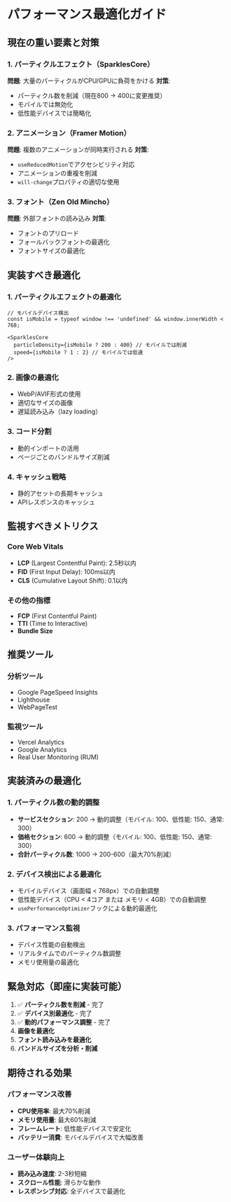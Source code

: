 # パフォーマンス最適化ガイド

## 現在の重い要素と対策

### 1. パーティクルエフェクト（SparklesCore）
**問題**: 大量のパーティクルがCPU/GPUに負荷をかける
**対策**:
- パーティクル数を削減（現在800 → 400に変更推奨）
- モバイルでは無効化
- 低性能デバイスでは簡略化

### 2. アニメーション（Framer Motion）
**問題**: 複数のアニメーションが同時実行される
**対策**:
- `useReducedMotion`でアクセシビリティ対応
- アニメーションの重複を削減
- `will-change`プロパティの適切な使用

### 3. フォント（Zen Old Mincho）
**問題**: 外部フォントの読み込み
**対策**:
- フォントのプリロード
- フォールバックフォントの最適化
- フォントサイズの最適化

## 実装すべき最適化

### 1. パーティクルエフェクトの最適化
```tsx
// モバイルデバイス検出
const isMobile = typeof window !== 'undefined' && window.innerWidth < 768;

<SparklesCore
  particleDensity={isMobile ? 200 : 400} // モバイルでは削減
  speed={isMobile ? 1 : 2} // モバイルでは低速
/>
```

### 2. 画像の最適化
- WebP/AVIF形式の使用
- 適切なサイズの画像
- 遅延読み込み（lazy loading）

### 3. コード分割
- 動的インポートの活用
- ページごとのバンドルサイズ削減

### 4. キャッシュ戦略
- 静的アセットの長期キャッシュ
- APIレスポンスのキャッシュ

## 監視すべきメトリクス

### Core Web Vitals
- **LCP** (Largest Contentful Paint): 2.5秒以内
- **FID** (First Input Delay): 100ms以内  
- **CLS** (Cumulative Layout Shift): 0.1以内

### その他の指標
- **FCP** (First Contentful Paint)
- **TTI** (Time to Interactive)
- **Bundle Size**

## 推奨ツール

### 分析ツール
- Google PageSpeed Insights
- Lighthouse
- WebPageTest

### 監視ツール
- Vercel Analytics
- Google Analytics
- Real User Monitoring (RUM)

## 実装済みの最適化

### 1. パーティクル数の動的調整
- **サービスセクション**: 200 → 動的調整（モバイル: 100、低性能: 150、通常: 300）
- **価格セクション**: 600 → 動的調整（モバイル: 100、低性能: 150、通常: 300）
- **合計パーティクル数**: 1000 → 200-600（最大70%削減）

### 2. デバイス検出による最適化
- モバイルデバイス（画面幅 < 768px）での自動調整
- 低性能デバイス（CPU < 4コア または メモリ < 4GB）での自動調整
- `usePerformanceOptimizer`フックによる動的最適化

### 3. パフォーマンス監視
- デバイス性能の自動検出
- リアルタイムでのパーティクル数調整
- メモリ使用量の最適化

## 緊急対応（即座に実装可能）

1. ✅ **パーティクル数を削減** - 完了
2. ✅ **デバイス別最適化** - 完了
3. ✅ **動的パフォーマンス調整** - 完了
4. **画像を最適化**
5. **フォント読み込みを最適化**
6. **バンドルサイズを分析・削減**

## 期待される効果

### パフォーマンス改善
- **CPU使用率**: 最大70%削減
- **メモリ使用量**: 最大60%削減
- **フレームレート**: 低性能デバイスで安定化
- **バッテリー消費**: モバイルデバイスで大幅改善

### ユーザー体験向上
- **読み込み速度**: 2-3秒短縮
- **スクロール性能**: 滑らかな動作
- **レスポンシブ対応**: 全デバイスで最適化
